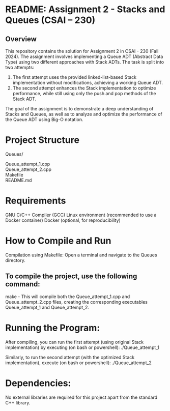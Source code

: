 # README: Assignment 2 - Stacks and Queues (CSAI – 230)
## Overview
This repository contains the solution for Assignment 2 in CSAI - 230 (Fall 2024). The assignment involves implementing a Queue ADT (Abstract Data Type) using two different approaches with Stack ADTs. The task is split into two attempts:

1. The first attempt uses the provided linked-list-based Stack implementation without modifications, achieving a working Queue ADT.
2. The second attempt enhances the Stack implementation to optimize performance, while still using only the push and pop methods of the Stack ADT.

The goal of the assignment is to demonstrate a deep understanding of Stacks and Queues, as well as to analyze and optimize the performance of the Queue ADT using Big-O notation.

# Project Structure

Queues/

Queue_attempt_1.cpp        
Queue_attempt_2.cpp        
Makefile                      
README.md                

# Requirements
GNU C/C++ Compiler (GCC)
Linux environment (recommended to use a Docker container)
Docker (optional, for reproducibility)

# How to Compile and Run
Compilation using Makefile:
Open a terminal and navigate to the Queues directory.

## To compile the project, use the following command:

make - This will compile both the Queue_attempt_1.cpp and Queue_attempt_2.cpp files, creating the corresponding executables Queue_attempt_1 and Queue_attempt_2.

# Running the Program:
After compiling, you can run the first attempt (using original Stack implementation) by executing (on bash or powershell):
./Queue_attempt_1

Similarly, to run the second attempt (with the optimized Stack implementation), execute (on bash or powershell):
./Queue_attempt_2

# Dependencies:
No external libraries are required for this project apart from the standard C++ library.
